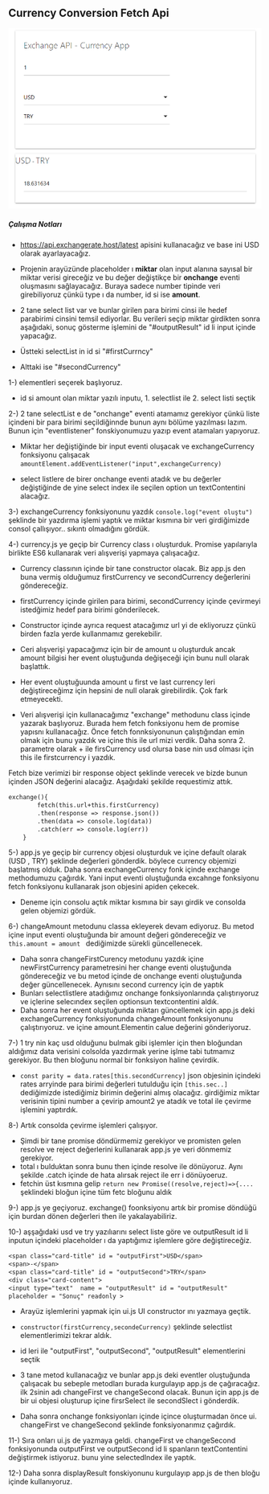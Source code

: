 ## Currency Conversion Fetch Api

<img src="image.png" alt="">

##### Çalışma Notları

- https://api.exchangerate.host/latest apisini kullanacağız ve base ini USD olarak ayarlayacağız.  

- Projenin arayüzünde placeholder ı **miktar** olan input alanına sayısal bir miktar verisi gireceğiz ve bu değer değiştikçe bir **onchange** eventi oluşmasını sağlayacağız. Buraya sadece number tipinde veri girebiliyoruz çünkü type ı da number, id si ise **amount**.  

- 2 tane select list var ve bunlar girilen para birimi cinsi ile hedef parabirimi cinsini temsil ediyorlar. Bu verileri seçip miktar girdikten sonra aşağıdaki, sonuç gösterme işlemini de "#outputResult" id li input içinde yapacağız.  
- Üstteki selectList in id si "#firstCurrncy"  
- Alttaki ise "#secondCurrency"  

1-) elementleri seçerek başlıyoruz.  
- id si amount olan miktar yazılı inputu, 1. selectlist ile 2. select listi seçtik

2-) 2 tane selectList e de "onchange" eventi atamamız gerekiyor çünkü liste içindeni bir para birimi seçildiğinnde bunun aynı bölüme yazılması lazım. Bunun için "eventlistener" fonskiyonumuzu yazıp event atamaları yapıyoruz.

- Miktar her değiştiğinde bir input eventi oluşacak ve exchangeCurrency fonksiyonu çalışacak
`amountElement.addEventListener("input",exchangeCurrency)`

- select listlere de birer onchange eventi atadık ve bu değerler değiştiğinde de yine select index ile seçilen option un textContentini alacağız.

3-) exchangeCurrency fonksiyonunu yazdık `console.log("event oluştu")` şeklinde bir yazdırma işlemi yaptık ve miktar kısmına bir veri girdiğimizde consol çallışıyor.. sıkıntı olmadığını gördük.

4-) currency.js ye geçip bir Currency class ı oluşturduk. Promise yapılarıyla birlikte ES6 kullanarak veri alışverişi yapmaya çalışacağız.

- Currency classının içinde bir tane constructor olacak. Biz app.js den buna vermiş olduğumuz firstCurrency ve secondCurrency değerlerini göndereceğiz.   

- firstCurrency içinde girilen para birimi, secondCurrency içinde çevirmeyi istedğimiz hedef para birimi gönderilecek.

- Constructor içinde ayrıca request atacağımız url yi de ekliyoruzz çünkü birden fazla yerde kullanmamız gerekebilir.

- Ceri alışverişi yapacağımız için bir de amount u oluşturduk ancak amount bilgisi her event oluştuğunda değişeceği için bunu null olarak başlattık. 

- Her event oluştuğuunda amount u first ve last currency leri değiştireceğimz için hepsini de null olarak girebilirdik. Çok fark etmeyecekti.

- Veri alışverişi için kullanacağımız "exchange" methodunu class içinde yazarak başlıyoruz. Burada hem fetch fonksiyonu hem de promise yapısnı kullanacağız. Önce fetch fonnksiyonunun çalıştığından emin olmak için bunu yazdık ve içine this ile url mizi verdik. Daha sonra 2. parametre olarak + ile firsCurrency usd olursa base nin usd olması için this ile firstcurrency i yazdık.

Fetch bize verimizi bir response object şeklinde verecek ve bizde bunun içinden JSON değerini alacağız. Aşağıdaki şekilde requestimiz attık.

```
exchange(){
        fetch(this.url+this.firstCurrency)
        .then(response => response.json())
        .then(data => console.log(data))
        .catch(err => console.log(err))
    }
``` 

5-) app.js ye geçip bir currency objesi oluşturduk ve içine default olarak (USD , TRY) şeklinde değerleri gönderdik. böylece currency objemizi başlatmış olduk. Daha sonra exchangeCurrency fonk içinde exchange methodumuzu çağırdık. Yani input eventi oluştuğunda excahnge fonksiyonu fetch fonksiyonu kullanarak json objesini apiden çekecek. 
- Deneme için consolu açtık miktar kısmına bir sayı girdik ve consolda gelen objemizi gördük.

6-) changeAmount metodunu classa ekleyerek devam ediyoruz. Bu metod içine input eventi oluştuğunda bir amount değeri göndereceğiz ve `this.amount = amount ` dediğimizde sürekli güncellenecek.
- Daha sonra changeFirstCurency metodunu yazdık içine newFirstCurrency parametresini her change eventi oluştuğunda göndereceğiz ve bu metod içinde de onchange eventi oluştuğunda değer güncellenecek. Aynısını second currency için de yaptık
- Bunları selectlistlere atadığımız onchange fonksiyonlarında çalıştırıyoruz ve içlerine selecındex seçilen optionsun textcontentini aldık.
- Daha sonra her event oluştuğunda miktarı güncellemek için app.js deki exchangeCurrency fonksiyonunda  changeAmount fonksiyonunu çalıştırıyoruz. ve içine amount.Elementin calue değerini gönderiyoruz.

7-) 1 try nin kaç usd olduğunu bulmak gibi işlemler için then bloğundan aldığımız data verisini colsolda yazdırmak yerine işlme tabi tutmamız gerekiyor. Bu then bloğunu normal bir fonksiyon haline çevirdik.

- `const parity = data.rates[this.secondCurrency]` json objesinin içindeki rates arryinde para birimi değerleri tutulduğu için `[this.sec..]` dediğimizde istediğimiz birimin değerini almış olacağız. girdiğimiz miktar verisinin tipini number a çevirip amount2 ye atadık ve total ile çevirme işlemini yaptırdık.


8-) Artık consolda çevirme işlemleri çalışıyor.
- Şimdi bir tane promise döndürmemiz gerekiyor ve promisten gelen resolve ve reject değerlerini kullanarak app.js ye veri dönmemiz gerekiyor.
- total ı bulduktan sonra bunu then içinde resolve ile dönüyoruz. Aynı şekilde .catch içinde de hata alırsak reject ile err i dönüyoeruz.
- fetchin üst kısmına gelip `return new Promise((resolve,reject)=>{....` şeklindeki bloğun içine tüm fetc bloğunu aldık

 9-) app.js ye geçiyoruz. exchange() foonksiyonu artık bir promise döndüğü için burdan dönen değerleri then ile yakalayabiliriz.

 10-) aşşağıdaki usd ve try yazılıarını select liste göre ve outputResult id li inputun içindeki placeholder ı da yaptığımız işlemlere göre değiştireceğiz.
                               
```
<span class="card-title" id = "outputFirst">USD</span>
<span>-</span>
<span class="card-title" id = "outputSecond">TRY</span>                         
<div class="card-content">
<input type="text"  name = "outputResult" id = "outputResult" placeholder = "Sonuç" readonly >
```

- Arayüz işlemlerini yapmak için ui.js UI constructor ını yazmaya geçtik. 

- `constructor(firstCurrency,secondeCurrency)` şeklinde selectlist elementlerimizi tekrar aldık.

- id leri ile "outputFirst",  "outputSecond", "outputResult" elementlerini seçtik

- 3 tane metod kullanacağız ve bunlar app.js deki eventler oluştuğunda çalışacak bu sebeple metodları burada kurgulayıp app.js de çağıracağız. ilk 2sinin adı changeFirst ve changeSecond olacak. Bunun için app.js de bir ui objesi oluşturup içine firsrSelect ile secondSlect i gönderdik.
- Daha sonra onchange fonksiyonları içinde içince oluşturmadan önce ui. changeFirst ve changeSecond
şeklinde fonksiyonarımız çağırdık.

11-) Sıra onları ui.js de yazmaya geldi. changeFirst ve changeSecond fonksiyonunda outputFirst ve outputSecond id li spanların textContentini değiştirmek istiyoruz. bunu yine selectedIndex ile yaptık.

12-) Daha sonra displayResult fonskiyonunu kurgulayıp app.js de then bloğu içinde kullanıyoruz.